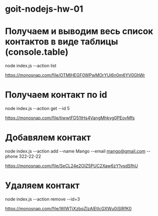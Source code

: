 # goit-nodejs-hw-01

# Получаем и выводим весь список контактов в виде таблицы (console.table)

node index.js --action list

https://monosnap.com/file/OTMlHEGF0WPwMOrYUi6n0m6YV0GhWr

# Получаем контакт по id

node index.js --action get --id 5

https://monosnap.com/file/tiwwtFD51tHs4VangMhkyg0PEovMfs

# Добавялем контакт

node index.js --action add --name Mango --email mango@gmail.com --phone 322-22-22

https://monosnap.com/file/SeCL24e2OIZ5PUC2Xaw6zY1ysdSfhU

# Удаляем контакт

node index.js --action remove --id=3

https://monosnap.com/file/WlWTjXzbqZIzAlEtlcGXWu0iSIRfK0

